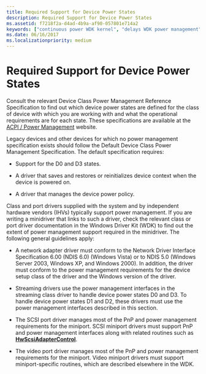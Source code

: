 ```yaml
---
title: Required Support for Device Power States
description: Required Support for Device Power States
ms.assetid: f7218f2a-d4ad-4b9a-af90-057801e714a2
keywords: ["continuous power WDK kernel", "delays WDK power management", "device power states WDK kernel", "hardware WDK power management", "legacy power management WDK kernel", "class drivers WDK power management", "port drivers WDK power management"]
ms.date: 06/16/2017
ms.localizationpriority: medium
---
```


# Required Support for Device Power States





Consult the relevant Device Class Power Management Reference Specification to find out which device power states are defined for the class of device with which you are working with and what the operational requirements are for each state. These specifications are available at the [ACPI / Power Management](https://go.microsoft.com/fwlink/p/?linkid=57185) website.

Legacy devices and other devices for which no power management specification exists should follow the Default Device Class Power Management Specification. The default specification requires:

-   Support for the D0 and D3 states.

-   A driver that saves and restores or reinitializes device context when the device is powered on.

-   A driver that manages the device power policy.

Class and port drivers supplied with the system and by independent hardware vendors (IHVs) typically support power management. If you are writing a minidriver that links to such a driver, check the relevant class or port driver documentation in the Windows Driver Kit (WDK) to find out the extent of power management support required in the minidriver. The following general guidelines apply:

-   A network adapter driver must conform to the Network Driver Interface Specification 6.00 (NDIS 6.0) (Windows Vista) or to NDIS 5.0 (Windows Server 2003, Windows XP, and Windows 2000). In addition, the driver must conform to the power management requirements for the device setup class of the driver and the Windows version of the driver.

-   Streaming drivers use the power management interfaces in the streaming class driver to handle device power states D0 and D3. To handle device power states D1 and D2, these drivers must use the power management interfaces described in this section.

-   The SCSI port driver manages most of the PnP and power management requirements for the miniport. SCSI miniport drivers must support PnP and power management interfaces along with related routines such as [**HwScsiAdapterControl**](/previous-versions/windows/hardware/drivers/ff557274(v=vs.85)).

-   The video port driver manages most of the PnP and power management requirements for the miniport. Video miniport drivers must support miniport-specific routines, which are described elsewhere in the WDK.

 


